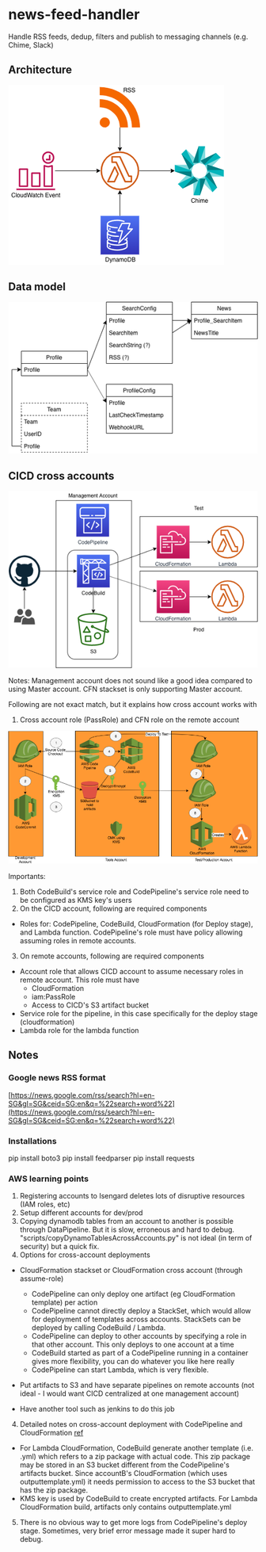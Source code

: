 # news-feed-handler

Handle RSS feeds, dedup, filters and publish to messaging channels (e.g. Chime, Slack)

## Architecture

![architecture](./img/architecture.png "high-level architecture")

## Data model

![data model](./img/data-model.png "data model")

## CICD cross accounts

![cicd](./img/cross-account-cicd.png "cicd")

Notes: Management account does not sound like a good idea compared to using Master account. CFN stackset is only supporting Master account.

Following are not exact match, but it explains how cross account works with 

1. Cross account role (PassRole) and CFN role on the remote account

![cross-account](./img/details-cross-account-pipeline.png "cross-account")

Importants:

1. Both CodeBuild's service role and CodePipeline's service role need to be configured as KMS key's users
1. On the CICD account, following are required components

* Roles for: CodePipeline, CodeBuild, CloudFormation (for Deploy stage), and Lambda function. CodePipeline's role must have policy allowing assuming roles in remote accounts.

3. On remote accounts, following are required components

* Account role that allows CICD account to assume necessary roles in remote account. This role must have
  * CloudFormation
  * iam:PassRole
  * Access to CICD's S3 artifact bucket
* Service role for the pipeline, in this case specifically for the deploy stage (cloudformation)
* Lambda role for the lambda function

## Notes

### Google news RSS format

[https://news.google.com/rss/search?hl=en-SG&gl=SG&ceid=SG:en&q=%22search+word%22](https://news.google.com/rss/search?hl=en-SG&gl=SG&ceid=SG:en&q=%22search+word%22)

### Installations

pip install boto3
pip install feedparser
pip install requests

### AWS learning points

1. Registering accounts to Isengard deletes lots of disruptive resources (IAM roles, etc)
1. Setup different accounts for dev/prod
1. Copying dynamodb tables from an account to another is possible through DataPipeline. But it is slow, erroneous and hard to debug. "scripts/copyDynamoTablesAcrossAccounts.py" is not ideal (in term of security) but a quick fix.
1. Options for cross-account deployments

* CloudFormation stackset or CloudFormation cross account (through assume-role)
  * CodePipeline can only deploy one artifact (eg CloudFormation template) per action
  * CodePipeline cannot directly deploy a StackSet, which would allow for deployment of templates across accounts. StackSets can be deployed by calling CodeBuild / Lambda.
  * CodePipeline can deploy to other accounts by specifying a role in that other account. This only deploys to one account at a time
  * CodeBuild started as part of a CodePipeline running in a container gives more flexibility, you can do whatever you like here really
  * CodePipeline can start Lambda, which is very flexible.

* Put artifacts to S3 and have separate pipelines on remote accounts (not ideal - I would want CICD centralized at one management account)
* Have another tool such as jenkins to do this job

4. Detailed notes on cross-account deployment with CodePipeline and CloudFormation
[ref](https://aws.amazon.com/premiumsupport/knowledge-center/codepipeline-deploy-cloudformation/)

* For Lambda CloudFormation, CodeBuild generate another template (i.e. .yml) which refers to a zip package with actual code. This zip package may be stored in an S3 bucket different from the CodePipeline's artifacts bucket. Since accountB's CloudFormation (which uses outputtemplate.yml) it needs permission to access to the S3 bucket that has the zip package.
* KMS key is used by CodeBuild to create encrypted artifacts. For Lambda CloudFormation build, artifacts only contains outputtemplate.yml

5. There is no obvious way to get more logs from CodePipeline's deploy stage. Sometimes, very brief error message made it super hard to debug.

